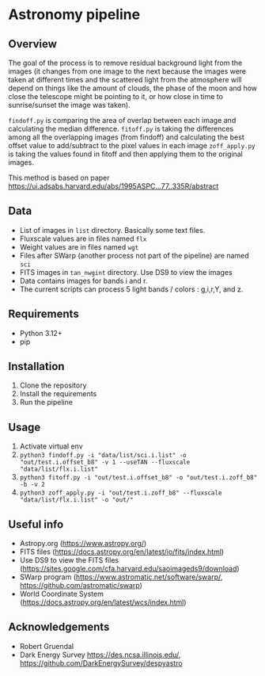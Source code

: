 # Astronomy pipeline

## Overview
The goal of the process is to remove residual background light from the images (it changes from one image to the next because the images were taken at different times and the scattered light from the atmosphere will depend on things like the amount of clouds, the phase of the moon and how close the telescope might be pointing to it, or how close in time to sunrise/sunset the image was taken).

`findoff.py` is comparing the area of overlap between each image and calculating the median difference.
`fitoff.py` is taking the differences among all the overlapping images (from findoff) and calculating the best offset value to add/subtract to the pixel values in each image
`zoff_apply.py` is taking the values found in fitoff and then applying them to the original images.

This method is based on paper https://ui.adsabs.harvard.edu/abs/1995ASPC...77..335R/abstract

## Data
- List of images in `list` directory. Basically some text files.
- Fluxscale values are in files named `flx`
- Weight values are in files named `wgt`
- Files after SWarp (another process not part of the pipeline) are named `sci`
- FITS images in `tan_nwgint` directory. Use DS9 to view the images
- Data contains images for bands i and r.
- The current scripts can process 5 light bands / colors : g,i,r,Y, and z. 

## Requirements
- Python 3.12+
- pip

## Installation
1. Clone the repository
2. Install the requirements
3. Run the pipeline


## Usage
1. Activate virtual env
2. `python3 findoff.py -i "data/list/sci.i.list" -o "out/test.i.offset_b8" -v 1 --useTAN --fluxscale "data/list/flx.i.list"`
3. `python3 fitoff.py -i "out/test.i.offset_b8" -o "out/test.i.zoff_b8" -b -v 2`
4. `python3 zoff_apply.py -i "out/test.i.zoff_b8" --fluxscale "data/list/flx.i.list" -o "out/"`  

## Useful info
- Astropy.org (https://www.astropy.org/)
- FITS files (https://docs.astropy.org/en/latest/io/fits/index.html)
- Use DS9 to view the FITS files (https://sites.google.com/cfa.harvard.edu/saoimageds9/download)
- SWarp program (https://www.astromatic.net/software/swarp/, https://github.com/astromatic/swarp)
- World Coordinate System (https://docs.astropy.org/en/latest/wcs/index.html)

## Acknowledgements
- Robert Gruendal
- Dark Energy Survey https://des.ncsa.illinois.edu/, https://github.com/DarkEnergySurvey/despyastro

